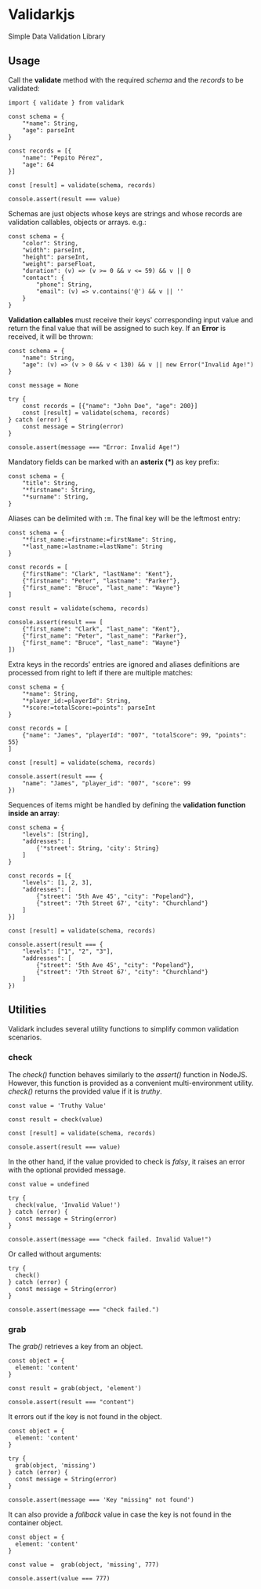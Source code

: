 # Validarkjs

Simple Data Validation Library

## Usage

Call the **validate** method with the required *schema* and the *records*
to be validated:

    import { validate } from validark

    const schema = {
        "*name": String,
        "age": parseInt
    }

    const records = [{
        "name": "Pepito Pérez",
        "age": 64
    }]

    const [result] = validate(schema, records)

    console.assert(result === value)


Schemas are just objects whose keys are strings and whose records are
validation callables, objects or arrays. e.g.:

    const schema = {
        "color": String,
        "width": parseInt,
        "height": parseInt,
        "weight": parseFloat,
        "duration": (v) => (v >= 0 && v <= 59) && v || 0
        "contact": {
            "phone": String,
            "email": (v) => v.contains('@') && v || ''
        }
    }

**Validation callables** must receive their keys' corresponding input value and
return the final value that will be assigned to such key. If an **Error**
is received, it will be thrown:

    const schema = {
        "name": String,
        "age": (v) => (v > 0 && v < 130) && v || new Error("Invalid Age!")
    }

    const message = None

    try {
        const records = [{"name": "John Doe", "age": 200}]
        const [result] = validate(schema, records)
    } catch (error) {
        const message = String(error)
    }

    console.assert(message === "Error: Invalid Age!")

Mandatory fields can be marked with an **asterix (*)** as key prefix:

    const schema = {
        "title": String,
        "*firstname": String,
        "*surname": String,
    }

Aliases can be delimited with **:=**. The final key will be the leftmost entry:

    const schema = {
        "*first_name:=firstname:=firstName": String,
        "*last_name:=lastname:=lastName": String
    }

    const records = [
        {"firstName": "Clark", "lastName": "Kent"},
        {"firstname": "Peter", "lastname": "Parker"},
        {"first_name": "Bruce", "last_name": "Wayne"}
    ]

    const result = validate(schema, records)

    console.assert(result === [
        {"first_name": "Clark", "last_name": "Kent"},
        {"first_name": "Peter", "last_name": "Parker"},
        {"first_name": "Bruce", "last_name": "Wayne"}
    ])

Extra keys in the records' entries are ignored and aliases definitions are
processed from right to left if there are multiple matches:

    const schema = {
        "*name": String,
        "*player_id:=playerId": String,
        "*score:=totalScore:=points": parseInt
    }

    const records = [
        {"name": "James", "playerId": "007", "totalScore": 99, "points": 55}
    ]

    const [result] = validate(schema, records)

    console.assert(result === {
        "name": "James", "player_id": "007", "score": 99
    })

Sequences of items might be handled by defining the **validation function
inside an array**:

    const schema = {
        "levels": [String],
        "addresses": [
            {'*street': String, 'city': String}
        ]
    }

    const records = [{
        "levels": [1, 2, 3],
        "addresses": [
            {"street": '5th Ave 45', "city": "Popeland"},
            {"street": '7th Street 67', "city": "Churchland"}
        ]
    }]

    const [result] = validate(schema, records)

    console.assert(result === {
        "levels": ["1", "2", "3"],
        "addresses": [
            {"street": '5th Ave 45', "city": "Popeland"},
            {"street": '7th Street 67', "city": "Churchland"}
        ]
    })

## Utilities

Validark includes several utility functions to simplify common validation
scenarios.

### check

The *check()* function behaves similarly to the *assert()* function in NodeJS.
However, this function is provided as a convenient multi-environment utility.
*check()* returns the provided value if it is *truthy*.

    const value = 'Truthy Value'

    const result = check(value)

    const [result] = validate(schema, records)

    console.assert(result === value)

In the other hand, if the value provided to check is *falsy*, it raises an
error with the optional provided message.

    const value = undefined

    try {
      check(value, 'Invalid Value!')
    } catch (error) {
      const message = String(error)
    }

    console.assert(message === "check failed. Invalid Value!")

Or called without arguments:

    try {
      check()
    } catch (error) {
      const message = String(error)
    }

    console.assert(message === "check failed.")

### grab

The *grab()* retrieves a key from an object.

    const object = {
      element: 'content'
    }

    const result = grab(object, 'element')

    console.assert(result === "content")

It errors out if the key is not found in the object.

    const object = {
      element: 'content'
    }

    try {
      grab(object, 'missing')
    } catch (error) {
      const message = String(error)
    }

    console.assert(message === 'Key "missing" not found')

It can also provide a *fallback* value in case the key is not found in the
container object.

    const object = {
      element: 'content'
    }

    const value =  grab(object, 'missing', 777)

    console.assert(value === 777)
